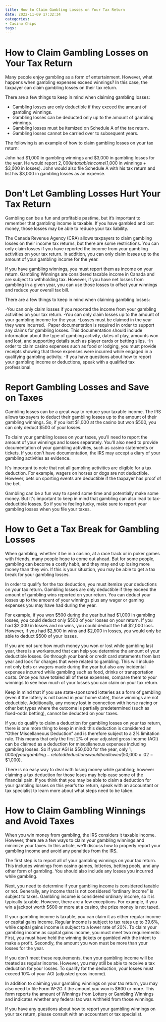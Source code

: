 ```yaml
---
title: How to Claim Gambling Losses on Your Tax Return 
date: 2022-11-09 17:32:34
categories:
- Casino Chips
tags:
---
```



#  How to Claim Gambling Losses on Your Tax Return 

Many people enjoy gambling as a form of entertainment. However, what happens when gambling expenses exceed winnings? In this case, the taxpayer can claim gambling losses on their tax return. 

There are a few things to keep in mind when claiming gambling losses: 

- Gambling losses are only deductible if they exceed the amount of gambling winnings. 
- Gambling losses can be deducted only up to the amount of gambling winnings. 
- Gambling losses must be itemized on Schedule A of the tax return. 
- Gambling losses cannot be carried over to subsequent years. 

The following is an example of how to claim gambling losses on your tax return: 

John had $1,000 in gambling winnings and $3,000 in gambling losses for the year. He would report $2,000 in taxable income ($1,000 in winnings + $3,000 in losses). John would also file Schedule A with his tax return and list his $3,000 in gambling losses as an expense.

#  Don't Let Gambling Losses Hurt Your Tax Return 

Gambling can be a fun and profitable pastime, but it’s important to remember that gambling income is taxable. If you have gambled and lost money, those losses may be able to reduce your tax liability.

The Canada Revenue Agency (CRA) allows taxpayers to claim gambling losses on their income tax returns, but there are some restrictions. You can only claim losses if you have reported the income from your gambling activities on your tax return. In addition, you can only claim losses up to the amount of your gambling income for the year.

If you have gambling winnings, you must report them as income on your return. Gambling Winnings are considered taxable income in Canada and are subject to withholding tax. However, if you have net losses from gambling in a given year, you can use those losses to offset your winnings and reduce your overall tax bill.

There are a few things to keep in mind when claiming gambling losses: 

-You can only claim losses if you reported the income from your gambling activities on your tax return.
-You can only claim losses up to the amount of your gambling income for the year.
-Losses must be claimed in the year they were incurred. 
-Paper documentation is required in order to support any claims for gambling losses. This documentation should include information about the type of gambing activity, dates of play, amounts won and lost, and supporting details such as player cards or betting slips. 
-In order to claim casino expenses such as food or lodging, you must provide receipts showing that these expenses were incurred while engaged in a qualifying gambling activity. 
-If you have questions about how to report your gambling income or deductions, speak with a qualified tax professional.

#  Report Gambling Losses and Save on Taxes 

Gambling losses can be a great way to reduce your taxable income. The IRS allows taxpayers to deduct their gambling losses up to the amount of their gambling winnings. So, if you lost $1,000 at the casino but won $500, you can only deduct $500 of your losses.

To claim your gambling losses on your taxes, you'll need to report the amount of your winnings and losses separately. You'll also need to provide documentation of your gambling activities, such as casino statements or tickets. If you don't have documentation, the IRS may accept a diary of your gambling activities as evidence.

It's important to note that not all gambling activities are eligible for a tax deduction. For example, wagers on horses or dogs are not deductible. However, bets on sporting events are deductible if the taxpayer has proof of the bet.

Gambling can be a fun way to spend some time and potentially make some money. But it's important to keep in mind that gambling can also lead to tax-deductible losses. So if you're feeling lucky, make sure to report your gambling losses when you file your taxes.

#  How to Get a Tax Break for Gambling Losses 

When gambling, whether it be in a casino, at a race track or in poker games with friends, many people hope to come out ahead. But for some people, gambling can become a costly habit, and they may end up losing more money than they win. If this is your situation, you may be able to get a tax break for your gambling losses.

In order to qualify for the tax deduction, you must itemize your deductions on your tax return. Gambling losses are only deductible if they exceed the amount of gambling wins reported on your return. You can deduct your losses up to the amount of your winnings plus any wager or gaming expenses you may have had during the year.

For example, if you won $500 during the year but had $1,000 in gambling losses, you could deduct only $500 of your losses on your return. If you had $2,000 in losses and no wins, you could deduct the full $2,000 loss. However, if you had $2,500 in wins and $2,000 in losses, you would only be able to deduct $500 of your losses.

If you are not sure how much money you won or lost while gambling last year, there is a workaround that can help you determine the amount of your deductible losses. Go through your bank or credit card statements from last year and look for charges that were related to gambling. This will include not only bets or wagers made during the year but also any incidental expenses incurred while gambling such as food, drinks or transportation costs. Once you have totaled all of these expenses, compare them to your winnings to see how much of your losses you can claim on your tax return.

Keep in mind that if you use state-sponsored lotteries as a form of gambling (even if the lottery is not based in your home state), those winnings are not deductible. Additionally, any money lost in connection with horse racing or other bet types where the outcome is partially predetermined (such as fixed-odds betting), cannot be deducted on your taxes.

If you do qualify to claim a deduction for gambling losses on your tax return, there is one more thing to keep in mind: this deduction is considered an “Other Miscellaneous Deduction” and is therefore subject to a 2% limitation rule. This means that only the first 2% of your adjusted gross income (AGI) can be claimed as a deduction for miscellaneous expenses including gambling losses. So if your AGI is $50,000 for the year, only $1,000 of your gambling-related deductions would be allowed ($50,000 x .02 = $1,000).

There is no easy way to deal with losing money while gambling; however claiming a tax deduction for those loses may help ease some of the financial pain. If you think that you may be able to claim a deduction for your gambling losses on this year’s tax return, speak with an accountant or tax specialist to learn more about what steps need to be taken.

#  How to Claim Gambling Winnings and Avoid Taxes

When you win money from gambling, the IRS considers it taxable income. However, there are a few ways to claim your gambling winnings and minimize your taxes. In this article, we’ll discuss how to properly report your gambling income and avoid any penalties from the IRS.

The first step is to report all of your gambling winnings on your tax return. This includes winnings from casino games, lotteries, betting pools, and any other form of gambling. You should also include any losses you incurred while gambling.

Next, you need to determine if your gambling income is considered taxable or not. Generally, any income that is not considered “ordinary income” is subject to taxes. Gambling income is considered ordinary income, so it is typically taxable. However, there are a few exceptions. For example, if you win a jackpot worth $600 or more at a casino, the prize money is not taxed.

If your gambling income is taxable, you can claim it as either regular income or capital gains income. Regular income is subject to tax rates up to 39.6%, while capital gains income is subject to a lower rate of 20%. To claim your gambling income as capital gains income, you must meet two requirements: First, you must have held the winning tickets or gambled with the intent to make a profit. Secondly, the amount you won must be more than your losses for the year.

If you don’t meet these requirements, then your gambling income will be treated as regular income. However, you may still be able to receive a tax deduction for your losses. To qualify for the deduction, your losses must exceed 10% of your AGI (adjusted gross income).

In addition to claiming your gambling winnings on your tax return, you may also need to file Form W-2G if the amount you won is $600 or more. This form reports the amount of Winnings from Lottery or Gambling Winnings and indicates whether any federal tax was withheld from those winnings.

If you have any questions about how to report your gambling winnings on your tax return, please consult with an accountant or tax specialist.